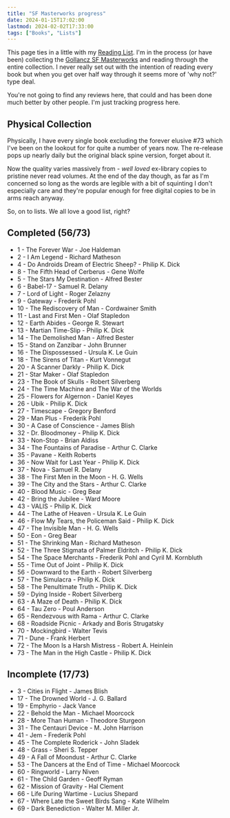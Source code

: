 ```yaml
---
title: "SF Masterworks progress"
date: 2024-01-15T17:02:00
lastmod: 2024-02-02T17:33:00
tags: ["Books", "Lists"]
---
```



This page ties in a little with my [Reading List](/reading-list). I'm in the process (or have been) collecting the [Gollancz SF Masterworks](https://en.wikipedia.org/wiki/SF_Masterworks#Numbered_series) and reading through the entire collection. I never really set out with the intention of reading every book but when you get over half way through it seems more of 'why not?' type deal.

You're not going to find any reviews here, that could and has been done much better by other people. I'm just tracking progress here.

## Physical Collection
Physically, I have every single book excluding the forever elusive #73 which I've been on the lookout for for quite a number of years now. The re-release pops up nearly daily but the original black spine version, forget about it.

Now the quality varies massively from - *well loved* ex-library copies to pristine never read volumes. At the end of the day though, as far as I'm concerned so long as the words are legible with a bit of squinting I don't especially care and they're popular enough for free digital copies to be in arms reach anyway.

So, on to lists. We all love a good list, right?

<h2>Completed <span>(56/73)</span></h2>

* 1 - The Forever War - Joe Haldeman
* 2 - I Am Legend - Richard Matheson
* 4 - Do Androids Dream of Electric Sheep? - Philip K. Dick
* 8 - The Fifth Head of Cerberus - Gene Wolfe
* 5 - The Stars My Destination - Alfred Bester
* 6 - Babel-17 - Samuel R. Delany
* 7 - Lord of Light - Roger Zelazny
* 9 - Gateway - Frederik Pohl
* 10 - The Rediscovery of Man - Cordwainer Smith
* 11 - Last and First Men - Olaf Stapledon
* 12 - Earth Abides - George R. Stewart
* 13 - Martian Time-Slip - Philip K. Dick
* 14 - The Demolished Man - Alfred Bester
* 15 - Stand on Zanzibar - John Brunner
* 16 - The Dispossessed - Ursula K. Le Guin
* 18 - The Sirens of Titan - Kurt Vonnegut
* 20 - A Scanner Darkly - Philip K. Dick
* 21 - Star Maker - Olaf Stapledon
* 23 - The Book of Skulls - Robert Silverberg
* 24 - The Time Machine and The War of the Worlds
* 25 - Flowers for Algernon - Daniel Keyes
* 26 - Ubik - Philip K. Dick
* 27 - Timescape - Gregory Benford
* 29 - Man Plus - Frederik Pohl
* 30 - A Case of Conscience - James Blish
* 32 - Dr. Bloodmoney - Philip K. Dick
* 33 - Non-Stop - Brian Aldiss
* 34 - The Fountains of Paradise - Arthur C. Clarke
* 35 - Pavane - Keith Roberts
* 36 - Now Wait for Last Year - Philip K. Dick
* 37 - Nova - Samuel R. Delany
* 38 - The First Men in the Moon - H. G. Wells
* 39 - The City and the Stars - Arthur C. Clarke
* 40 - Blood Music - Greg Bear
* 42 - Bring the Jubilee - Ward Moore
* 43 - VALIS - Philip K. Dick
* 44 - The Lathe of Heaven - Ursula K. Le Guin
* 46 - Flow My Tears, the Policeman Said - Philip K. Dick
* 47 - The Invisible Man - H. G. Wells
* 50 - Eon - Greg Bear
* 51 - The Shrinking Man - Richard Matheson
* 52 - The Three Stigmata of Palmer Eldritch - Philip K. Dick
* 54 - The Space Merchants - Frederik Pohl and Cyril M. Kornbluth
* 55 - Time Out of Joint - Philip K. Dick
* 56 - Downward to the Earth - Robert Silverberg
* 57 - The Simulacra - Philip K. Dick
* 58 - The Penultimate Truth - Philip K. Dick
* 59 - Dying Inside - Robert Silverberg
* 63 - A Maze of Death - Philip K. Dick
* 64 - Tau Zero - Poul Anderson
* 65 - Rendezvous with Rama - Arthur C. Clarke
* 68 - Roadside Picnic - Arkady and Boris Strugatsky
* 70 - Mockingbird - Walter Tevis
* 71 - Dune - Frank Herbert
* 72 - The Moon Is a Harsh Mistress - Robert A. Heinlein
* 73 - The Man in the High Castle - Philip K. Dick

<h2>Incomplete <span>(17/73)</span></h2>

* 3 - Cities in Flight - James Blish
* 17 - The Drowned World - J. G. Ballard
* 19 - Emphyrio - Jack Vance
* 22 - Behold the Man - Michael Moorcock
* 28 - More Than Human - Theodore Sturgeon
* 31 - The Centauri Device - M. John Harrison
* 41 - Jem - Frederik Pohl
* 45 - The Complete Roderick - John Sladek
* 48 - Grass - Sheri S. Tepper
* 49 - A Fall of Moondust - Arthur C. Clarke
* 53 - The Dancers at the End of Time - Michael Moorcock
* 60 - Ringworld - Larry Niven
* 61 - The Child Garden - Geoff Ryman
* 62 - Mission of Gravity - Hal Clement
* 66 - Life During Wartime - Lucius Shepard
* 67 - Where Late the Sweet Birds Sang - Kate Wilhelm
* 69 - Dark Benediction - Walter M. Miller Jr.
